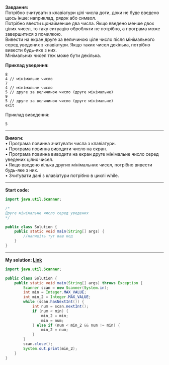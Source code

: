 **Завдання:**  
Потрібно зчитувати з клавіатури цілі числа доти, доки не буде введено щось інше: наприклад, рядок або символ.  
Потрібно ввести щонайменше два числа. Якщо введено менше двох цілих чисел, то таку ситуацію обробляти не потрібно, а програма може завершитися з помилкою.  
Вивести на екран друге за величиною ціле число після мінімального серед уведених з клавіатури. Якщо таких чисел декілька, потрібно вивести будь-яке з них.  
Мінімальних чисел теж може бути декілька.

**Приклад уведення:**  
```
8
4 // мінімальне число
7
4 // мінімальне число
5 // друге за величиною число (друге мінімальне)
9
5 // друге за величиною число (друге мінімальне)
exit
```
Приклад виведення:
```
5
```
---

**Вимоги:**  
• Програма повинна зчитувати числа з клавіатури.  
• Програма повинна виводити число на екран.  
• Програма повинна виводити на екран друге мінімальне число серед уведених цілих чисел.  
• Якщо введено кілька других мінімальних чисел, потрібно вивести будь-яке з них.  
• Зчитувати дані з клавіатури потрібно в циклі while.  

---

**Start code:**  
```java
import java.util.Scanner;

/* 
Друге мінімальне число серед уведених
*/

public class Solution {
    public static void main(String[] args) {
        //напишіть тут ваш код
    }
}
```

---

**My solution: [Link](./src/Solution.java)**  
```java
import java.util.Scanner;

public class Solution {
    public static void main(String[] args) throws Exception {
        Scanner scan = new Scanner(System.in);
        int min = Integer.MAX_VALUE;
        int min_2 = Integer.MAX_VALUE;
        while (scan.hasNextInt()) {
            int num = scan.nextInt();
            if (num < min) {
                min_2 = min;
                min = num;
            } else if (num < min_2 && num != min) {
                min_2 = num;
            }
        }
        scan.close();
        System.out.print(min_2);
    }
}
```